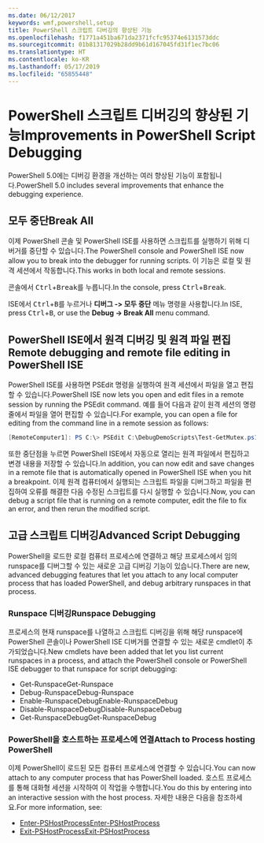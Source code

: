 ```yaml
---
ms.date: 06/12/2017
keywords: wmf,powershell,setup
title: PowerShell 스크립트 디버깅의 향상된 기능
ms.openlocfilehash: f1771a451ba671da2371fcfc95374e6131573ddc
ms.sourcegitcommit: 01b81317029b28dd9b61d167045fd31f1ec7bc06
ms.translationtype: HT
ms.contentlocale: ko-KR
ms.lasthandoff: 05/17/2019
ms.locfileid: "65855448"
---
```

# <a name="improvements-in-powershell-script-debugging"></a><span data-ttu-id="ae98c-103">PowerShell 스크립트 디버깅의 향상된 기능</span><span class="sxs-lookup"><span data-stu-id="ae98c-103">Improvements in PowerShell Script Debugging</span></span>

<span data-ttu-id="ae98c-104">PowerShell 5.0에는 디버깅 환경을 개선하는 여러 향상된 기능이 포함됩니다.</span><span class="sxs-lookup"><span data-stu-id="ae98c-104">PowerShell 5.0 includes several improvements that enhance the debugging experience.</span></span>

## <a name="break-all"></a><span data-ttu-id="ae98c-105">모두 중단</span><span class="sxs-lookup"><span data-stu-id="ae98c-105">Break All</span></span>

<span data-ttu-id="ae98c-106">이제 PowerShell 콘솔 및 PowerShell ISE를 사용하면 스크립트를 실행하기 위해 디버거를 중단할 수 있습니다.</span><span class="sxs-lookup"><span data-stu-id="ae98c-106">The PowerShell console and PowerShell ISE now allow you to break into the debugger for running scripts.</span></span> <span data-ttu-id="ae98c-107">이 기능은 로컬 및 원격 세션에서 작동합니다.</span><span class="sxs-lookup"><span data-stu-id="ae98c-107">This works in both local and remote sessions.</span></span>

<span data-ttu-id="ae98c-108">콘솔에서 <kbd>Ctrl</kbd>+<kbd>Break</kbd>를 누릅니다.</span><span class="sxs-lookup"><span data-stu-id="ae98c-108">In the console, press <kbd>Ctrl</kbd>+<kbd>Break</kbd>.</span></span>

<span data-ttu-id="ae98c-109">ISE에서 <kbd>Ctrl</kbd>+<kbd>B</kbd>를 누르거나 **디버그 -> 모두 중단** 메뉴 명령을 사용합니다.</span><span class="sxs-lookup"><span data-stu-id="ae98c-109">In ISE, press <kbd>Ctrl</kbd>+<kbd>B</kbd>, or use the **Debug -> Break All** menu command.</span></span>

## <a name="remote-debugging-and-remote-file-editing-in-powershell-ise"></a><span data-ttu-id="ae98c-110">PowerShell ISE에서 원격 디버깅 및 원격 파일 편집</span><span class="sxs-lookup"><span data-stu-id="ae98c-110">Remote debugging and remote file editing in PowerShell ISE</span></span>

<span data-ttu-id="ae98c-111">PowerShell ISE를 사용하면 PSEdit 명령을 실행하여 원격 세션에서 파일을 열고 편집할 수 있습니다.</span><span class="sxs-lookup"><span data-stu-id="ae98c-111">PowerShell ISE now lets you open and edit files in a remote session by running the PSEdit command.</span></span>
<span data-ttu-id="ae98c-112">예를 들어 다음과 같이 원격 세션의 명령줄에서 파일을 열어 편집할 수 있습니다.</span><span class="sxs-lookup"><span data-stu-id="ae98c-112">For example, you can open a file for editing from the command line in a remote session as follows:</span></span>

```powershell
[RemoteComputer1]: PS C:\> PSEdit C:\DebugDemoScripts\Test-GetMutex.ps1
```

<span data-ttu-id="ae98c-113">또한 중단점을 누르면 PowerShell ISE에서 자동으로 열리는 원격 파일에서 편집하고 변경 내용을 저장할 수 있습니다.</span><span class="sxs-lookup"><span data-stu-id="ae98c-113">In addition, you can now edit and save changes in a remote file that is automatically opened in PowerShell ISE when you hit a breakpoint.</span></span> <span data-ttu-id="ae98c-114">이제 원격 컴퓨터에서 실행되는 스크립트 파일을 디버그하고 파일을 편집하여 오류를 해결한 다음 수정된 스크립트를 다시 실행할 수 있습니다.</span><span class="sxs-lookup"><span data-stu-id="ae98c-114">Now, you can debug a script file that is running on a remote computer, edit the file to fix an error, and then rerun the modified script.</span></span>

## <a name="advanced-script-debugging"></a><span data-ttu-id="ae98c-115">고급 스크립트 디버깅</span><span class="sxs-lookup"><span data-stu-id="ae98c-115">Advanced Script Debugging</span></span>

<span data-ttu-id="ae98c-116">PowerShell을 로드한 로컬 컴퓨터 프로세스에 연결하고 해당 프로세스에서 임의 runspace를 디버그할 수 있는 새로운 고급 디버깅 기능이 있습니다.</span><span class="sxs-lookup"><span data-stu-id="ae98c-116">There are new, advanced debugging features that let you attach to any local computer process that has loaded PowerShell, and debug arbitrary runspaces in that process.</span></span>

### <a name="runspace-debugging"></a><span data-ttu-id="ae98c-117">Runspace 디버깅</span><span class="sxs-lookup"><span data-stu-id="ae98c-117">Runspace Debugging</span></span>

<span data-ttu-id="ae98c-118">프로세스의 현재 runspace를 나열하고 스크립트 디버깅을 위해 해당 runspace에 PowerShell 콘솔이나 PowerShell ISE 디버거를 연결할 수 있는 새로운 cmdlet이 추가되었습니다.</span><span class="sxs-lookup"><span data-stu-id="ae98c-118">New cmdlets have been added that let you list current runspaces in a process, and attach the PowerShell console or PowerShell ISE debugger to that runspace for script debugging:</span></span>

- <span data-ttu-id="ae98c-119">Get-Runspace</span><span class="sxs-lookup"><span data-stu-id="ae98c-119">Get-Runspace</span></span>
- <span data-ttu-id="ae98c-120">Debug-Runspace</span><span class="sxs-lookup"><span data-stu-id="ae98c-120">Debug-Runspace</span></span>
- <span data-ttu-id="ae98c-121">Enable-RunspaceDebug</span><span class="sxs-lookup"><span data-stu-id="ae98c-121">Enable-RunspaceDebug</span></span>
- <span data-ttu-id="ae98c-122">Disable-RunspaceDebug</span><span class="sxs-lookup"><span data-stu-id="ae98c-122">Disable-RunspaceDebug</span></span>
- <span data-ttu-id="ae98c-123">Get-RunspaceDebug</span><span class="sxs-lookup"><span data-stu-id="ae98c-123">Get-RunspaceDebug</span></span>

### <a name="attach-to-process-hosting-powershell"></a><span data-ttu-id="ae98c-124">PowerShell을 호스트하는 프로세스에 연결</span><span class="sxs-lookup"><span data-stu-id="ae98c-124">Attach to Process hosting PowerShell</span></span>

<span data-ttu-id="ae98c-125">이제 PowerShell이 로드된 모든 컴퓨터 프로세스에 연결할 수 있습니다.</span><span class="sxs-lookup"><span data-stu-id="ae98c-125">You can now attach to any computer process that has PowerShell loaded.</span></span> <span data-ttu-id="ae98c-126">호스트 프로세스를 통해 대화형 세션을 시작하여 이 작업을 수행합니다.</span><span class="sxs-lookup"><span data-stu-id="ae98c-126">You do this by entering into an interactive session with the host process.</span></span> <span data-ttu-id="ae98c-127">자세한 내용은 다음을 참조하세요.</span><span class="sxs-lookup"><span data-stu-id="ae98c-127">For more information, see:</span></span>

- [<span data-ttu-id="ae98c-128">Enter-PSHostProcess</span><span class="sxs-lookup"><span data-stu-id="ae98c-128">Enter-PSHostProcess</span></span>](/powershell/module/Microsoft.PowerShell.Core/Enter-PSHostProcess)
- [<span data-ttu-id="ae98c-129">Exit-PSHostProcess</span><span class="sxs-lookup"><span data-stu-id="ae98c-129">Exit-PSHostProcess</span></span>](/powershell/module/Microsoft.PowerShell.Core/Exit-PSHostProcess)

